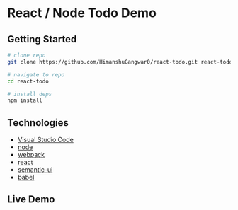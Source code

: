 # React / Node Todo Demo


## Getting Started

```bash
# clone repo
git clone https://github.com/HimanshuGangwar0/react-todo.git react-todo

# navigate to repo
cd react-todo

# install deps
npm install
```

## Technologies

* [Visual Studio Code](https://code.visualstudio.com)
* [node](https://nodejs.org/en/)
* [webpack](https://webpack.github.io/)
* [react](https://facebook.github.io/react/)
* [semantic-ui](http://www.semantic-ui.com/#/)
* [babel](https://babeljs.io/)

## Live Demo
```bash
```
